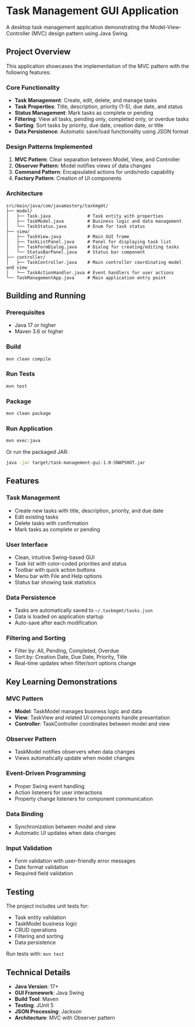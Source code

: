 # Task Management GUI Application

A desktop task management application demonstrating the Model-View-Controller (MVC) design pattern using Java Swing.

## Project Overview

This application showcases the implementation of the MVC pattern with the following features:

### Core Functionality
- **Task Management**: Create, edit, delete, and manage tasks
- **Task Properties**: Title, description, priority (1-5), due date, and status
- **Status Management**: Mark tasks as complete or pending
- **Filtering**: View all tasks, pending only, completed only, or overdue tasks
- **Sorting**: Sort tasks by priority, due date, creation date, or title
- **Data Persistence**: Automatic save/load functionality using JSON format

### Design Patterns Implemented
1. **MVC Pattern**: Clear separation between Model, View, and Controller
2. **Observer Pattern**: Model notifies views of data changes
3. **Command Pattern**: Encapsulated actions for undo/redo capability
4. **Factory Pattern**: Creation of UI components

### Architecture

```
src/main/java/com/javamastery/taskmgmt/
├── model/
│   ├── Task.java              # Task entity with properties
│   ├── TaskModel.java         # Business logic and data management
│   └── TaskStatus.java        # Enum for task status
├── view/
│   ├── TaskView.java          # Main GUI frame
│   ├── TaskListPanel.java     # Panel for displaying task list
│   ├── TaskFormDialog.java    # Dialog for creating/editing tasks
│   └── StatusBarPanel.java    # Status bar component
├── controller/
│   ├── TaskController.java    # Main controller coordinating model and view
│   └── TaskActionHandler.java # Event handlers for user actions
└── TaskManagementApp.java     # Main application entry point
```

## Building and Running

### Prerequisites
- Java 17 or higher
- Maven 3.6 or higher

### Build
```bash
mvn clean compile
```

### Run Tests
```bash
mvn test
```

### Package
```bash
mvn clean package
```

### Run Application
```bash
mvn exec:java
```

Or run the packaged JAR:
```bash
java -jar target/task-management-gui-1.0-SNAPSHOT.jar
```

## Features

### Task Management
- Create new tasks with title, description, priority, and due date
- Edit existing tasks
- Delete tasks with confirmation
- Mark tasks as complete or pending

### User Interface
- Clean, intuitive Swing-based GUI
- Task list with color-coded priorities and status
- Toolbar with quick action buttons
- Menu bar with File and Help options
- Status bar showing task statistics

### Data Persistence
- Tasks are automatically saved to `~/.taskmgmt/tasks.json`
- Data is loaded on application startup
- Auto-save after each modification

### Filtering and Sorting
- Filter by: All, Pending, Completed, Overdue
- Sort by: Creation Date, Due Date, Priority, Title
- Real-time updates when filter/sort options change

## Key Learning Demonstrations

### MVC Pattern
- **Model**: TaskModel manages business logic and data
- **View**: TaskView and related UI components handle presentation
- **Controller**: TaskController coordinates between model and view

### Observer Pattern
- TaskModel notifies observers when data changes
- Views automatically update when model changes

### Event-Driven Programming
- Proper Swing event handling
- Action listeners for user interactions
- Property change listeners for component communication

### Data Binding
- Synchronization between model and view
- Automatic UI updates when data changes

### Input Validation
- Form validation with user-friendly error messages
- Date format validation
- Required field validation

## Testing

The project includes unit tests for:
- Task entity validation
- TaskModel business logic
- CRUD operations
- Filtering and sorting
- Data persistence

Run tests with: `mvn test`

## Technical Details

- **Java Version**: 17+
- **GUI Framework**: Java Swing
- **Build Tool**: Maven
- **Testing**: JUnit 5
- **JSON Processing**: Jackson
- **Architecture**: MVC with Observer pattern
